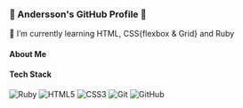 ### 👋 Andersson's GitHub Profile 👋

🌱 I’m currently learning HTML, CSS{flexbox & Grid} and Ruby
<!--
**AnderssonFuentes/AnderssonFuentes** is a ✨ _special_ ✨ repository because its `README.md` (this file) appears on your GitHub profile.

Here are some ideas to get you started:

- 🔭 I’m currently working on my career as a Frontend Developer
- 🌱 I’m currently learning HTML, CSS{flexbox & Grid}
- 👯 I’m looking to collaborate on Open Source
- 🤔 I’m looking for help with JS
- 💬 Ask me about Habits/Life
- 📫 How to reach me: ...[Linkedin](https://www.linkedin.com/in/anderssonfuentes)
- 😄 Pronouns: ...
- ⚡ Fun fact: ...I am clean and tidy!
-->

#### About Me


#### Tech Stack
![Ruby](https://img.shields.io/badge/ruby-%23CC342D.svg?style=for-the-badge&logo=ruby&logoColor=white) ![HTML5](https://img.shields.io/badge/html5-%23E34F26.svg?style=for-the-badge&logo=html5&logoColor=white) ![CSS3](https://img.shields.io/badge/css3-%231572B6.svg?style=for-the-badge&logo=css3&logoColor=white) ![Git](https://img.shields.io/badge/git-%23F05033.svg?style=for-the-badge&logo=git&logoColor=white) ![GitHub](https://img.shields.io/badge/github-%23121011.svg?style=for-the-badge&logo=github&logoColor=white)

